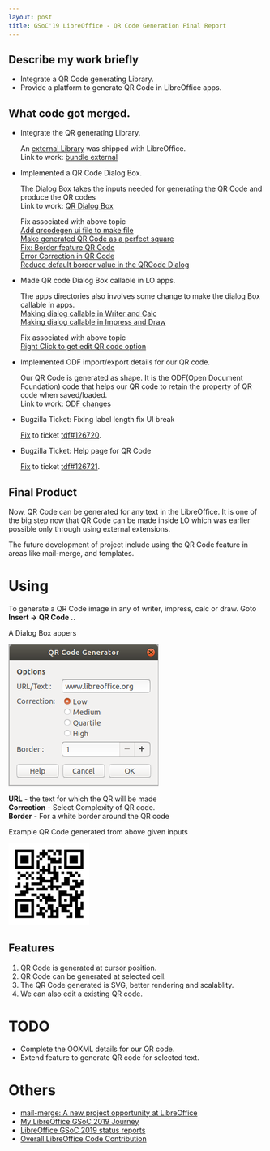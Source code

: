 ```yaml
---
layout: post
title: GSoC'19 LibreOffice - QR Code Generation Final Report
---
```


## Describe my work briefly

* Integrate a QR Code generating Library.
* Provide a platform to generate QR Code in LibreOffice apps.

## What code got merged.

* Integrate the QR generating Library.
    
    An [external Library][nayuki's-library] was shipped with LibreOffice.  
    Link to work: [bundle external](https://gerrit.libreoffice.org/#/c/73302/)  

* Implemented a QR Code Dialog Box.

    The Dialog Box takes the inputs needed for generating the QR Code and produce the QR codes  
    Link to work: [QR Dialog Box](https://gerrit.libreoffice.org/#/c/74167/)  

    Fix associated with above topic  
    [Add qrcodegen ui file to make file](https://gerrit.libreoffice.org/#/c/76376/)   
    [Make generated QR Code as a perfect square](https://gerrit.libreoffice.org/#/c/76954/)   
    [Fix: Border feature QR Code](https://gerrit.libreoffice.org/#/c/76953/)  
    [Error Correction in QR Code](https://gerrit.libreoffice.org/#/c/76958/)    
    [Reduce default border value in the QRCode Dialog](https://gerrit.libreoffice.org/#/c/77868/)

* Made QR code Dialog Box callable in LO apps.

    The apps directories also involves some change to make the dialog Box callable in apps.  
    [Making dialog callable in Writer and Calc](https://gerrit.libreoffice.org/#/c/74598/)  
    [Making dialog callable in Impress and Draw](https://gerrit.libreoffice.org/#/c/77438/)  

    Fix associated with above topic  
    [Right Click to get edit QR code option](https://gerrit.libreoffice.org/#/c/76957/)    

* Implemented ODF import/export details for our QR code.

    Our QR Code is generated as shape. It is the ODF(Open Document Foundation) code that helps our QR code to retain the property of QR code when saved/loaded.  
    Link to work: [ODF changes](https://gerrit.libreoffice.org/#/c/74853/)  

* Bugzilla Ticket: Fixing label length fix UI break

    [Fix](https://gerrit.libreoffice.org/#/c/77751/) to ticket [tdf#126720](https://bugs.documentfoundation.org/show_bug.cgi?id=126720).   

* Bugzilla Ticket: Help page for QR Code  

    [Fix](https://gerrit.libreoffice.org/#/c/77851/) to ticket [tdf#126721](https://bugs.documentfoundation.org/show_bug.cgi?id=126721). 

## Final Product

Now, QR Code can be generated for any text in the LibreOffice. It is one of the big step now that QR Code can be made inside LO which was earlier possible only through using external extensions.   

The future development of project include using the QR Code feature in areas like mail-merge, and templates.   

# Using

To generate a QR Code image in any of writer, impress, calc or draw.
Goto   **Insert -> QR Code ..**   

A Dialog Box appers

![](/images/dialog.png)   

**URL** - the text for which the QR will be made   
**Correction** - Select Complexity of QR code.   
**Border** - For a white border around the QR code   

Example QR Code generated from above given inputs

![](/images/qr.png)   

##    Features

1. QR Code is generated at cursor position.
2. QR Code can be generated at selected cell.
3. The QR Code generated is SVG, better rendering and scalablity.
4. We can also edit a existing QR code.


# TODO

* Complete the OOXML details for our QR code.
* Extend feature to generate QR code for selected text.

# Others

* [mail-merge: A new project opportunity at LibreOffice][tdf#87195]
* [My LibreOffice GSoC 2019 Journey](/gsoc-2019)
* [LibreOffice GSoC 2019 status reports][status-report]
* [Overall LibreOffice Code Contribution][GSoC-commit]

[nayuki's-library]: https://github.com/nayuki/QR-Code-generator
[tdf#87195]: https://bugs.documentfoundation.org/show_bug.cgi?id=87195
[GSoC-commit]: https://gerrit.libreoffice.org/#/q/shubham+goyal
[status-report]: http://document-foundation-mail-archive.969070.n3.nabble.com/template/NamlServlet.jtp?macro=user_nodes&user=495623
